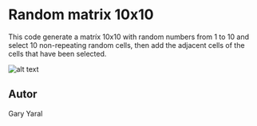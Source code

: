 # Random matrix 10x10
This code generate a matríx 10x10 with random numbers from 1 to 10 and select 10 non-repeating random cells, then add the adjacent cells of the cells that have been selected. 

![alt text](https://github.com/Gary-Yaral/matriz_aleatoria_10x10/blob/master/preview.png?raw=true)

## Autor
Gary Yaral
